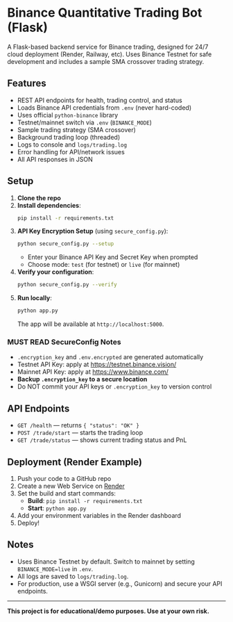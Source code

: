 # Binance Quantitative Trading Bot (Flask)

A Flask-based backend service for Binance trading, designed for 24/7 cloud deployment (Render, Railway, etc). Uses Binance Testnet for safe development and includes a sample SMA crossover trading strategy.

## Features
- REST API endpoints for health, trading control, and status
- Loads Binance API credentials from `.env` (never hard-coded)
- Uses official `python-binance` library
- Testnet/mainnet switch via `.env` (`BINANCE_MODE`)
- Sample trading strategy (SMA crossover)
- Background trading loop (threaded)
- Logs to console and `logs/trading.log`
- Error handling for API/network issues
- All API responses in JSON


## Setup

1. **Clone the repo**
2. **Install dependencies**:
   ```bash
   pip install -r requirements.txt
   ```
3. **API Key Encryption Setup** (using `secure_config.py`):
   ```bash
   python secure_config.py --setup
   ```
   - Enter your Binance API Key and Secret Key when prompted
   - Choose mode: `test` (for testnet) or `live` (for mainnet)
4. **Verify your configuration**:
   ```bash
   python secure_config.py --verify
   ```
5. **Run locally**:
   ```bash
   python app.py
   ```
   The app will be available at `http://localhost:5000`.

### MUST READ SecureConfig Notes

- `.encryption_key` and `.env.encrypted` are generated automatically
- Testnet API Key: apply at https://testnet.binance.vision/
- Mainnet API Key: apply at https://www.binance.com/
- **Backup `.encryption_key` to a secure location**
- Do NOT commit your API keys or `.encryption_key` to version control

## API Endpoints
- `GET /health` — returns `{ "status": "OK" }`
- `POST /trade/start` — starts the trading loop
- `GET /trade/status` — shows current trading status and PnL

## Deployment (Render Example)
1. Push your code to a GitHub repo
2. Create a new Web Service on [Render](https://render.com/)
3. Set the build and start commands:
   - **Build**: `pip install -r requirements.txt`
   - **Start**: `python app.py`
4. Add your environment variables in the Render dashboard
5. Deploy!

## Notes
- Uses Binance Testnet by default. Switch to mainnet by setting `BINANCE_MODE=live` in `.env`.
- All logs are saved to `logs/trading.log`.
- For production, use a WSGI server (e.g., Gunicorn) and secure your API endpoints.

---

**This project is for educational/demo purposes. Use at your own risk.**

